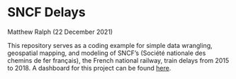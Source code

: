 SNCF Delays
================
Matthew Ralph
(22 December 2021)

This repository serves as a coding example for simple data wrangling,
geospatial mapping, and modeling of SNCF’s (Société nationale des
chemins de fer français), the French national railway, train delays from
2015 to 2018. A dashboard for this project can be found
[here](https://mralph15.shinyapps.io/SNCF-Delays/).
